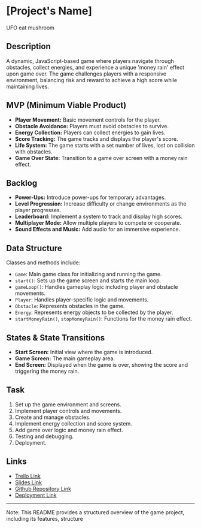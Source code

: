 # [Project's Name]
UFO eat mushroom

## Description
A dynamic, JavaScript-based game where players navigate through obstacles, collect energies, and experience a unique 'money rain' effect upon game over. The game challenges players with a responsive environment, balancing risk and reward to achieve a high score while maintaining lives.

## MVP (Minimum Viable Product)
- **Player Movement:** Basic movement controls for the player.
- **Obstacle Avoidance:** Players must avoid obstacles to survive.
- **Energy Collection:** Players can collect energies to gain lives.
- **Score Tracking:** The game tracks and displays the player's score.
- **Life System:** The game starts with a set number of lives, lost on collision with obstacles.
- **Game Over State:** Transition to a game over screen with a money rain effect.

## Backlog
- **Power-Ups:** Introduce power-ups for temporary advantages.
- **Level Progression:** Increase difficulty or change environments as the player progresses.
- **Leaderboard:** Implement a system to track and display high scores.
- **Multiplayer Mode:** Allow multiple players to compete or cooperate.
- **Sound Effects and Music:** Add audio for an immersive experience.

## Data Structure
Classes and methods include:
- `Game`: Main game class for initializing and running the game.
- `start()`: Sets up the game screen and starts the main loop.
- `gameLoop()`: Handles gameplay logic including player and obstacle movements.
- `Player`: Handles player-specific logic and movements.
- `Obstacle`: Represents obstacles in the game.
- `Energy`: Represents energy objects to be collected by the player.
- `startMoneyRain()`, `stopMoneyRain()`: Functions for the money rain effect.

## States & State Transitions
- **Start Screen:** Initial view where the game is introduced.
- **Game Screen:** The main gameplay area.
- **End Screen:** Displayed when the game is over, showing the score and triggering the money rain.

## Task
1. Set up the game environment and screens.
2. Implement player controls and movements.
3. Create and manage obstacles.
4. Implement energy collection and score system.
5. Add game over logic and money rain effect.
6. Testing and debugging.
7. Deployment.

## Links
- [Trello Link](#)
- [Slides Link](#)
- [Github Repository Link](#)
- [Deployment Link](#Deployment-Link)

---

Note: This README provides a structured overview of the game project, including its features, structure
